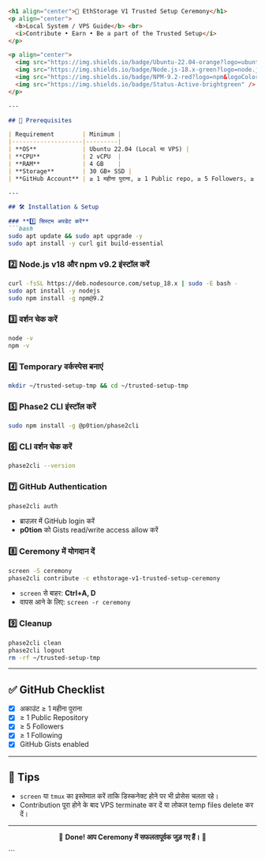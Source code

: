````markdown
<h1 align="center">🚀 EthStorage V1 Trusted Setup Ceremony</h1>
<p align="center">
  <b>Local System / VPS Guide</b> <br>
  <i>Contribute • Earn • Be a part of the Trusted Setup</i>
</p>

<p align="center">
  <img src="https://img.shields.io/badge/Ubuntu-22.04-orange?logo=ubuntu&logoColor=white" />
  <img src="https://img.shields.io/badge/Node.js-18.x-green?logo=node.js&logoColor=white" />
  <img src="https://img.shields.io/badge/NPM-9.2-red?logo=npm&logoColor=white" />
  <img src="https://img.shields.io/badge/Status-Active-brightgreen" />
</p>

---

## 📌 Prerequisites

| Requirement        | Minimum |
|--------------------|---------|
| **OS**             | Ubuntu 22.04 (Local या VPS) |
| **CPU**            | 2 vCPU  |
| **RAM**            | 4 GB    |
| **Storage**        | 30 GB+ SSD |
| **GitHub Account** | ≥ 1 महीना पुराना, ≥ 1 Public repo, ≥ 5 Followers, ≥ 1 Following, Gists enabled |

---

## 🛠 Installation & Setup

### **1️⃣ सिस्टम अपडेट करें**
```bash
sudo apt update && sudo apt upgrade -y
sudo apt install -y curl git build-essential
````

### **2️⃣ Node.js v18 और npm v9.2 इंस्टॉल करें**

```bash
curl -fsSL https://deb.nodesource.com/setup_18.x | sudo -E bash -
sudo apt install -y nodejs
sudo npm install -g npm@9.2
```

### **3️⃣ वर्शन चेक करें**

```bash
node -v
npm -v
```

### **4️⃣ Temporary वर्कस्पेस बनाएं**

```bash
mkdir ~/trusted-setup-tmp && cd ~/trusted-setup-tmp
```

### **5️⃣ Phase2 CLI इंस्टॉल करें**

```bash
sudo npm install -g @p0tion/phase2cli
```

### **6️⃣ CLI वर्शन चेक करें**

```bash
phase2cli --version
```

### **7️⃣ GitHub Authentication**

```bash
phase2cli auth
```

* ब्राउज़र में GitHub login करें
* **p0tion** को Gists read/write access allow करें

### **8️⃣ Ceremony में योगदान दें**

```bash
screen -S ceremony
phase2cli contribute -c ethstorage-v1-trusted-setup-ceremony
```

* `screen` से बाहर: **Ctrl+A, D**
* वापस आने के लिए: `screen -r ceremony`

### **9️⃣ Cleanup**

```bash
phase2cli clean
phase2cli logout
rm -rf ~/trusted-setup-tmp
```

---

## ✅ GitHub Checklist

* [x] अकाउंट ≥ 1 महीना पुराना
* [x] ≥ 1 Public Repository
* [x] ≥ 5 Followers
* [x] ≥ 1 Following
* [x] GitHub Gists enabled

---

## 🎯 Tips

* `screen` या `tmux` का इस्तेमाल करें ताकि डिस्कनेक्ट होने पर भी प्रोसेस चलता रहे।
* Contribution पूरा होने के बाद VPS terminate कर दें या लोकल temp files delete कर दें।

---

<p align="center">🎉 <b>Done! आप Ceremony में सफलतापूर्वक जुड़ गए हैं।</b> 🎉</p>
```
